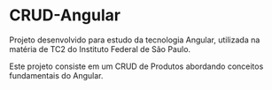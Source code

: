 # CRUD-Angular

Projeto desenvolvido para estudo da tecnologia Angular, utilizada na matéria de TC2 do Instituto Federal de São Paulo.

Este projeto consiste em um CRUD de Produtos abordando conceitos fundamentais do Angular. 
